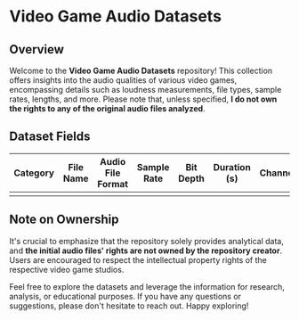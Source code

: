 # Video Game Audio Datasets

## Overview
Welcome to the **Video Game Audio Datasets** repository! This collection offers insights into the audio qualities of various video games, encompassing details such as loudness measurements, file types, sample rates, lengths, and more. Please note that, unless specified, **I do not own the rights to any of the original audio files analyzed**.

## Dataset Fields
| Category | File Name | Audio File Format | Sample Rate | Bit Depth | Duration (s) | Channels | Integrated | Dynamic Range | True Peak | Max Momentary |
|----------|-----------|-------------------|-------------|-----------|--------------|----------|------------|---------------|-----------|---------------|
|          |           |                   |             |           |              |          |            |               |           |               |

## Note on Ownership
It's crucial to emphasize that the repository solely provides analytical data, and **the initial audio files' rights are not owned by the repository creator**. Users are encouraged to respect the intellectual property rights of the respective video game studios.

Feel free to explore the datasets and leverage the information for research, analysis, or educational purposes. If you have any questions or suggestions, please don't hesitate to reach out. Happy exploring!
